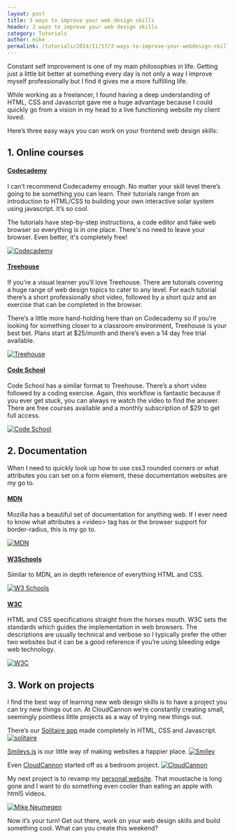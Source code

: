 ```yaml
---
layout: post
title: 3 ways to improve your web design skills
header: 3 ways to improve your web design skills
category: Tutorials
author: mike
permalink: /tutorials/2014/11/17/3-ways-to-improve-your-webdesign-skills.html 
---
```


Constant self improvement is one of my main philosophies in life. Getting just a little bit better at something every day is not only a way I improve myself professionally but I find it gives me a more fulfilling life.

While working as a freelancer, I found having a deep understanding of HTML, CSS and Javascript gave me a huge advantage because I could quickly go from a vision in my head to a live functioning website my client loved.

Here’s three easy ways you can work on your frontend web design skills:

## 1. Online courses

#### [Codecademy](http://www.codecademy.com/)
I can’t recommend Codecademy enough. No matter your skill level there’s going to be something you can learn. Their tutorials range from an introduction to HTML/CSS to building your own interactive solar system using javascript. It’s so cool.

The tutorials have step-by-step instructions, a code editor and fake web browser so everything is in one place. There's no need to leave your browser. Even better, it's completely free!

<a href="http://codecademy.com">![Codecademy](/img/blog/3-ways-to-improve-your-webdesign-skills/codecadmey.png)</a>

#### [Treehouse](http://teamtreehouse.com/)
If you’re a visual learner you’ll love Treehouse. There are tutorials covering a huge range of web design topics to cater to any level. For each tutorial there’s a short professionally shot video, followed by a short quiz and an exercise that can be completed in the browser.

There’s a little more hand-holding here than on Codecademy so if you’re looking for something closer to a classroom environment, Treehouse is your best bet. Plans start at $25/month and there’s even a 14 day free trial available. 

<a href="http://teamtreehouse.com">![Treehouse](/img/blog/3-ways-to-improve-your-webdesign-skills/treehouse.png)</a>


#### [Code School](http://codeschool.com)
Code School has a similar format to Treehouse. There’s a short video followed by a coding exercise. Again, this workflow is fantastic because if you ever get stuck, you can always re watch the video to find the answer. There are free courses available and a monthly subscription of $29 to get full access.

<a href="http://codeschool.com">![Code School](/img/blog/3-ways-to-improve-your-webdesign-skills/codeschool.png)</a>



## 2. Documentation

When I need to quickly look up how to use css3 rounded corners or what attributes you can set on a form element, these documentation websites are my go to.

#### [MDN](https://developer.mozilla.org/)
Mozilla has a beautiful set of documentation for anything web. If I ever need to know what attributes a &lt;video&gt; tag has or the browser support for border-radius, this is my go to.

<a href="https://developer.mozilla.org">![MDN](/img/blog/3-ways-to-improve-your-webdesign-skills/mdn.png)

#### [W3Schools](http://w3schools.com)
Similar to MDN, an in depth reference of everything HTML and CSS.

<a href="https://w3schools.com">![W3 Schools](/img/blog/3-ways-to-improve-your-webdesign-skills/w3schools.png)</a>

#### [W3C](http://www.w3.org/)
HTML and CSS specifications straight from the horses mouth. W3C sets the standards which guides the implementation in web browsers. The descriptions are usually technical and verbose so I typically prefer the other two websites but it can be a good reference if you’re using bleeding edge web technology. 

<a href="https://www.w3.org">![W3C](/img/blog/3-ways-to-improve-your-webdesign-skills/w3c.png)</a>

## 3. Work on projects
I find the best way of learning new web design skills is to have a project you can try new things out on. At CloudCannon we’re constantly creating small, seemingly pointless little projects as a way of trying new things out.

There’s our [Solitaire app](http://solitaire.cloudvent.net/) made completely in HTML, CSS and Javascript.
<a href="http://solitaire.cloudvent.net/">![solitaire](/img/blog/3-ways-to-improve-your-webdesign-skills/solitaire.png)</a>

[Smileys.js](http://cloudcannon.com/smileys/) is our little way of making websites a happier place.
<a href="http://cloudcannon.com/smileys/">![Smiley](/img/blog/3-ways-to-improve-your-webdesign-skills/smiley.png)</a>


Even [CloudCannon](http://cloudcannon.com) started off as a bedroom project.
<a href="http://cloudcannon.com/">![CloudCannon](/img/blog/3-ways-to-improve-your-webdesign-skills/cloudcannon.png)</a>


My next project is to revamp my [personal website](http://mikeneumegen.com). That moustache is long gone and I want to do something even cooler than eating an apple with html5 videos.

<a href="http://mikeneumegen.com">![Mike Neumegen](/img/blog/3-ways-to-improve-your-webdesign-skills/mikeneumegen.png)</a>

Now it’s your turn! Get out there, work on your web design skills and build something cool. What can you create this weekend?
